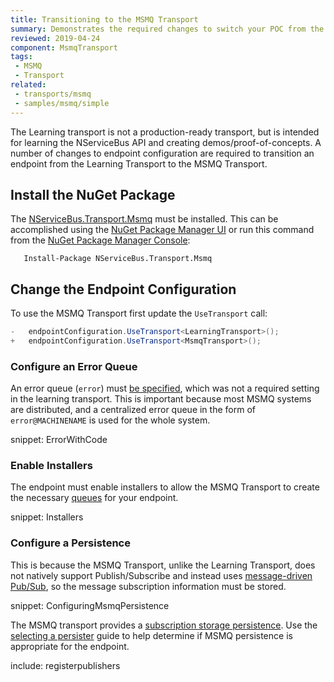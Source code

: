 ```yaml
---
title: Transitioning to the MSMQ Transport
summary: Demonstrates the required changes to switch your POC from the Learning Transport to the MSMQ Transport
reviewed: 2019-04-24
component: MsmqTransport
tags:
 - MSMQ
 - Transport
related:
 - transports/msmq
 - samples/msmq/simple
---
```


The Learning transport is not a production-ready transport, but is intended for learning the NServiceBus API and creating demos/proof-of-concepts. A number of changes to endpoint configuration are required to transition an endpoint from the Learning Transport to the MSMQ Transport.


## Install the NuGet Package

The [NServiceBus.Transport.Msmq](https://www.nuget.org/packages/NServiceBus.Transport.Msmq/) must be installed. This can be accomplished using the [NuGet Package Manager UI](https://docs.microsoft.com/en-us/nuget/tools/package-manager-ui) or run this command from the [NuGet Package Manager Console](https://docs.microsoft.com/en-us/nuget/tools/package-manager-console):

```
   Install-Package NServiceBus.Transport.Msmq
```


## Change the Endpoint Configuration

To use the MSMQ Transport first update the `UseTransport` call:

```c#
-   endpointConfiguration.UseTransport<LearningTransport>();
+   endpointConfiguration.UseTransport<MsmqTransport>();
```


### Configure an Error Queue

An error queue (`error`) must [be specified](/nservicebus/recoverability/configure-error-handling), which was not a required setting in the learning transport. This is important because most MSMQ systems are distributed, and a centralized error queue in the form of `error@MACHINENAME` is used for the whole system.

snippet: ErrorWithCode


### Enable Installers

The endpoint must enable installers to allow the MSMQ Transport to create the necessary [queues](https://msdn.microsoft.com/en-us/library/ms705002.aspx) for your endpoint.

snippet: Installers


### Configure a Persistence

This is because the MSMQ Transport, unlike the Learning Transport, does not natively support Publish/Subscribe and instead uses [message-driven Pub/Sub](/nservicebus/messaging/publish-subscribe/#mechanics-message-driven-persistence-based), so the message subscription information must be stored.

snippet: ConfiguringMsmqPersistence

The MSMQ transport provides a [subscription storage persistence](/persistence/msmq/subscription). Use the [selecting a persister](/persistence/selecting) guide to help determine if MSMQ persistence is appropriate for the endpoint.


include: registerpublishers
